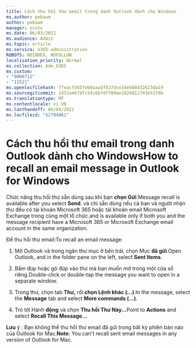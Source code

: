 ```yaml
---
title: Cách thu hồi thư email trong danh Outlook dành cho Windows
ms.author: pebaum
author: pebaum
manager: scotv
ms.date: 06/03/2021
ms.audience: Admin
ms.topic: article
ms.service: o365-administration
ROBOTS: NOINDEX, NOFOLLOW
localization_priority: Normal
ms.collection: Adm_O365
ms.custom:
- "9006712"
- "11521"
ms.openlocfilehash: 7feacfd45feb0aaadf637dce34e668432623da19
ms.sourcegitcommit: 2d32a4679fc54c6bfdff04ee1026811743e5370b
ms.translationtype: MT
ms.contentlocale: vi-VN
ms.lasthandoff: 06/04/2021
ms.locfileid: "52794061"
---
```

# <a name="how-to-recall-an-email-message-in-outlook-for-windows"></a><span data-ttu-id="7042d-102">Cách thu hồi thư email trong danh Outlook dành cho Windows</span><span class="sxs-lookup"><span data-stu-id="7042d-102">How to recall an email message in Outlook for Windows</span></span>

<span data-ttu-id="7042d-103">Chức năng thu hồi thư sẵn dùng sau khi bạn **chọn Gửi**.</span><span class="sxs-lookup"><span data-stu-id="7042d-103">Message recall is available after you select **Send**.</span></span> <span data-ttu-id="7042d-104">và chỉ sẵn dùng nếu cả bạn và người nhận thư đều có tài khoản Microsoft 365 hoặc tài khoản email Microsoft Exchange trong cùng một tổ chức.</span><span class="sxs-lookup"><span data-stu-id="7042d-104">and is available only if both you and the message recipient have a Microsoft 365 or Microsoft Exchange email account in the same organization.</span></span> 

<span data-ttu-id="7042d-105">Để thu hồi thư email:</span><span class="sxs-lookup"><span data-stu-id="7042d-105">To recall an email message:</span></span>

1. <span data-ttu-id="7042d-106">Mở Outlook và trong ngăn thư mục ở bên trái, chọn Mục **đã gửi**.</span><span class="sxs-lookup"><span data-stu-id="7042d-106">Open Outlook, and in the folder pane on the left, select **Sent Items**.</span></span>

1. <span data-ttu-id="7042d-107">Bấm đúp hoặc gõ đúp vào thư mà bạn muốn mở trong một cửa sổ riêng.</span><span class="sxs-lookup"><span data-stu-id="7042d-107">Double-click or double-tap the message you want to open in a separate window.</span></span>

1. <span data-ttu-id="7042d-108">Trong thư, chọn tab **Thư,** rồi **chọn Lệnh khác (...)**.</span><span class="sxs-lookup"><span data-stu-id="7042d-108">In the message, select the **Message** tab and select **More commands (...)**.</span></span>

1. <span data-ttu-id="7042d-109">Trỏ tới Hành **động** và chọn **Thu hồi Thư Này...**</span><span class="sxs-lookup"><span data-stu-id="7042d-109">Point to **Actions** and select **Recall This Message...**</span></span>

<span data-ttu-id="7042d-110">**Lưu** ý : Bạn không thể thu hồi thư email đã gửi trong bất kỳ phiên bản nào của Outlook for Mac.</span><span class="sxs-lookup"><span data-stu-id="7042d-110">**Note**: You can't recall sent email messages in any version of Outlook for Mac.</span></span>
